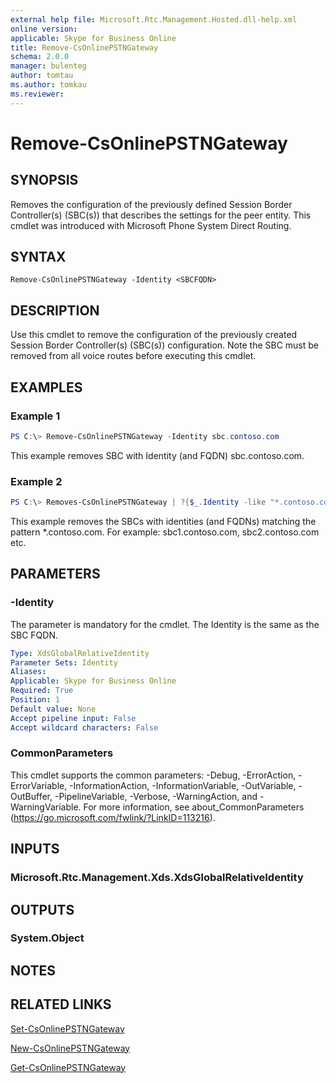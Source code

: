 ```yaml
---
external help file: Microsoft.Rtc.Management.Hosted.dll-help.xml
online version:
applicable: Skype for Business Online
title: Remove-CsOnlinePSTNGateway
schema: 2.0.0
manager: bulenteg
author: tomtau
ms.author: tomkau
ms.reviewer:
---
```


# Remove-CsOnlinePSTNGateway

## SYNOPSIS
Removes the configuration of the previously defined Session Border Controller(s) (SBC(s))  that describes the settings for the peer entity. This cmdlet was introduced with Microsoft Phone System Direct Routing.

## SYNTAX
```
Remove-CsOnlinePSTNGateway -Identity <SBCFQDN> 
```

## DESCRIPTION
Use this cmdlet to remove the configuration of the previously created Session Border Controller(s) (SBC(s)) configuration. Note the SBC must be removed from all voice routes before executing this cmdlet.

## EXAMPLES

### Example 1
```powershell
PS C:\> Remove-CsOnlinePSTNGateway -Identity sbc.contoso.com
```

This example removes SBC with Identity (and FQDN) sbc.contoso.com.

### Example 2
```powershell
PS C:\> Removes-CsOnlinePSTNGateway | ?{$_.Identity -like "*.contoso.com"}
```

This example removes the SBCs with identities (and FQDNs) matching the pattern *.contoso.com. For example: sbc1.contoso.com, sbc2.contoso.com etc.

## PARAMETERS

### -Identity
The parameter is mandatory for the cmdlet. The Identity is the same as the SBC FQDN.

```yaml
Type: XdsGlobalRelativeIdentity
Parameter Sets: Identity
Aliases:
Applicable: Skype for Business Online
Required: True
Position: 1
Default value: None
Accept pipeline input: False
Accept wildcard characters: False
```

### CommonParameters
This cmdlet supports the common parameters: -Debug, -ErrorAction, -ErrorVariable, -InformationAction, -InformationVariable, -OutVariable, -OutBuffer, -PipelineVariable, -Verbose, -WarningAction, and -WarningVariable.
For more information, see about_CommonParameters (https://go.microsoft.com/fwlink/?LinkID=113216).

## INPUTS

### Microsoft.Rtc.Management.Xds.XdsGlobalRelativeIdentity


## OUTPUTS

### System.Object

## NOTES

## RELATED LINKS

[Set-CsOnlinePSTNGateway](Set-CsOnlinePSTNGateway.md)

[New-CsOnlinePSTNGateway](New-CsOnlinePSTNGateway.md)

[Get-CsOnlinePSTNGateway](Get-CsOnlinePSTNGateway.md)
